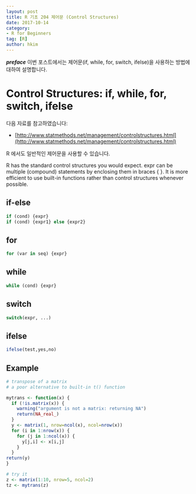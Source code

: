 ```yaml
---
layout: post  
title: R 기초 204 제어문 (Control Structures)  
date: 2017-10-14  
category:
- R for Beginners  
tag: [R]  
author: hkim  
---
```


***preface*** 이번 포스트에서는 제어문(if, while, for, switch, ifelse)을 사용하는 방법에 대하여 설명합니다.

# Control Structures: if, while, for, switch, ifelse

다음 자료를 참고하였습니다:  
- [http://www.statmethods.net/management/controlstructures.html](http://www.statmethods.net/management/controlstructures.html)

R 에서도 일반적인 제어문을 사용할 수 있습니다.

R has the standard control structures you would expect. expr can be multiple (compound) statements by enclosing them in braces { }. It is more efficient to use built-in functions rather than control structures whenever possible.

## if-else
```r
if (cond) {expr}
if (cond) {expr1} else {expr2}
```

## for
```r
for (var in seq) {expr}
```

## while
```r
while (cond) {expr}
```

## switch
```r
switch(expr, ...)
```

## ifelse
```r
ifelse(test,yes,no)
```

## Example
```r
# transpose of a matrix
# a poor alternative to built-in t() function

mytrans <- function(x) {
  if (!is.matrix(x)) {
    warning("argument is not a matrix: returning NA")
    return(NA_real_)
  }
  y <- matrix(1, nrow=ncol(x), ncol=nrow(x))
  for (i in 1:nrow(x)) {
    for (j in 1:ncol(x)) {
      y[j,i] <- x[i,j]
    }
  }
return(y)
}

# try it
z <- matrix(1:10, nrow=5, ncol=2)
tz <- mytrans(z)
```
